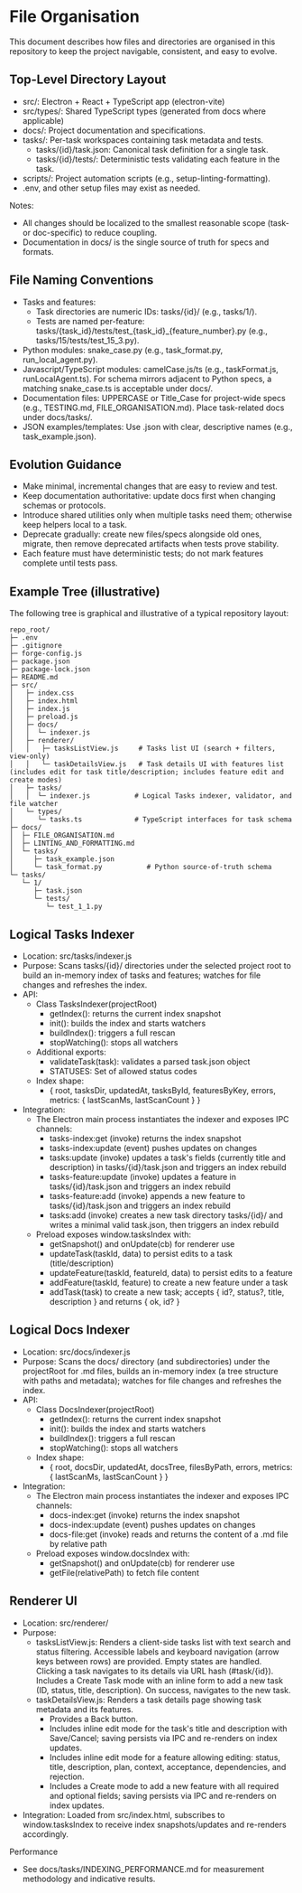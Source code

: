# File Organisation

This document describes how files and directories are organised in this repository to keep the project navigable, consistent, and easy to evolve.

## Top-Level Directory Layout
- src/: Electron + React + TypeScript app (electron-vite)
- src/types/: Shared TypeScript types (generated from docs where applicable)
- docs/: Project documentation and specifications.
- tasks/: Per-task workspaces containing task metadata and tests.
  - tasks/{id}/task.json: Canonical task definition for a single task.
  - tasks/{id}/tests/: Deterministic tests validating each feature in the task.
- scripts/: Project automation scripts (e.g., setup-linting-formatting).
- .env, and other setup files may exist as needed.

Notes:
- All changes should be localized to the smallest reasonable scope (task- or doc-specific) to reduce coupling.
- Documentation in docs/ is the single source of truth for specs and formats.

## File Naming Conventions
- Tasks and features:
  - Task directories are numeric IDs: tasks/{id}/ (e.g., tasks/1/).
  - Tests are named per-feature: tasks/{task_id}/tests/test_{task_id}_{feature_number}.py (e.g., tasks/15/tests/test_15_3.py).
- Python modules: snake_case.py (e.g., task_format.py, run_local_agent.py).
- Javascript/TypeScript modules: camelCase.js/ts (e.g., taskFormat.js, runLocalAgent.ts). For schema mirrors adjacent to Python specs, a matching snake_case.ts is acceptable under docs/.
- Documentation files: UPPERCASE or Title_Case for project-wide specs (e.g., TESTING.md, FILE_ORGANISATION.md). Place task-related docs under docs/tasks/.
- JSON examples/templates: Use .json with clear, descriptive names (e.g., task_example.json).

## Evolution Guidance
- Make minimal, incremental changes that are easy to review and test.
- Keep documentation authoritative: update docs first when changing schemas or protocols.
- Introduce shared utilities only when multiple tasks need them; otherwise keep helpers local to a task.
- Deprecate gradually: create new files/specs alongside old ones, migrate, then remove deprecated artifacts when tests prove stability.
- Each feature must have deterministic tests; do not mark features complete until tests pass.

## Example Tree (illustrative)
The following tree is graphical and illustrative of a typical repository layout:

```
repo_root/
├─ .env
├─ .gitignore
├─ forge-config.js
├─ package.json
├─ package-lock.json
├─ README.md
├─ src/
│   ├─ index.css
│   ├─ index.html
│   ├─ index.js
│   ├─ preload.js
│   ├─ docs/
│   │  └─ indexer.js
│   ├─ renderer/
│   │   ├─ tasksListView.js     # Tasks list UI (search + filters, view-only)
│   │   └─ taskDetailsView.js   # Task details UI with features list (includes edit for task title/description; includes feature edit and create modes)
│   ├─ tasks/
│   │  └─ indexer.js           # Logical Tasks indexer, validator, and file watcher
│   └─ types/
│      └─ tasks.ts             # TypeScript interfaces for task schema
├─ docs/
│  ├─ FILE_ORGANISATION.md
│  ├─ LINTING_AND_FORMATTING.md
│  └─ tasks/
│     ├─ task_example.json
│     └─ task_format.py           # Python source-of-truth schema
└─ tasks/
   └─ 1/
      ├─ task.json
      └─ tests/
         └─ test_1_1.py
```

## Logical Tasks Indexer
- Location: src/tasks/indexer.js
- Purpose: Scans tasks/{id}/ directories under the selected project root to build an in-memory index of tasks and features; watches for file changes and refreshes the index.
- API:
  - Class TasksIndexer(projectRoot)
    - getIndex(): returns the current index snapshot
    - init(): builds the index and starts watchers
    - buildIndex(): triggers a full rescan
    - stopWatching(): stops all watchers
  - Additional exports:
    - validateTask(task): validates a parsed task.json object
    - STATUSES: Set of allowed status codes
  - Index shape:
    - { root, tasksDir, updatedAt, tasksById, featuresByKey, errors, metrics: { lastScanMs, lastScanCount } }
- Integration:
  - The Electron main process instantiates the indexer and exposes IPC channels:
    - tasks-index:get (invoke) returns the index snapshot
    - tasks-index:update (event) pushes updates on changes
    - tasks:update (invoke) updates a task's fields (currently title and description) in tasks/{id}/task.json and triggers an index rebuild
    - tasks-feature:update (invoke) updates a feature in tasks/{id}/task.json and triggers an index rebuild
    - tasks-feature:add (invoke) appends a new feature to tasks/{id}/task.json and triggers an index rebuild
    - tasks:add (invoke) creates a new task directory tasks/{id}/ and writes a minimal valid task.json, then triggers an index rebuild
  - Preload exposes window.tasksIndex with:
    - getSnapshot() and onUpdate(cb) for renderer use
    - updateTask(taskId, data) to persist edits to a task (title/description)
    - updateFeature(taskId, featureId, data) to persist edits to a feature
    - addFeature(taskId, feature) to create a new feature under a task
    - addTask(task) to create a new task; accepts { id?, status?, title, description } and returns { ok, id? }

## Logical Docs Indexer
- Location: src/docs/indexer.js
- Purpose: Scans the docs/ directory (and subdirectories) under the projectRoot for .md files, builds an in-memory index (a tree structure with paths and metadata); watches for file changes and refreshes the index.
- API:
  - Class DocsIndexer(projectRoot)
    - getIndex(): returns the current index snapshot
    - init(): builds the index and starts watchers
    - buildIndex(): triggers a full rescan
    - stopWatching(): stops all watchers
  - Index shape:
    - { root, docsDir, updatedAt, docsTree, filesByPath, errors, metrics: { lastScanMs, lastScanCount } }
- Integration:
  - The Electron main process instantiates the indexer and exposes IPC channels:
    - docs-index:get (invoke) returns the index snapshot
    - docs-index:update (event) pushes updates on changes
    - docs-file:get (invoke) reads and returns the content of a .md file by relative path
  - Preload exposes window.docsIndex with:
    - getSnapshot() and onUpdate(cb) for renderer use
    - getFile(relativePath) to fetch file content

## Renderer UI
- Location: src/renderer/
- Purpose:
  - tasksListView.js: Renders a client-side tasks list with text search and status filtering. Accessible labels and keyboard navigation (arrow keys between rows) are provided. Empty states are handled. Clicking a task navigates to its details via URL hash (#task/{id}). Includes a Create Task mode with an inline form to add a new task (ID, status, title, description). On success, navigates to the new task.
  - taskDetailsView.js: Renders a task details page showing task metadata and its features.
    - Provides a Back button.
    - Includes inline edit mode for the task's title and description with Save/Cancel; saving persists via IPC and re-renders on index updates.
    - Includes inline edit mode for a feature allowing editing: status, title, description, plan, context, acceptance, dependencies, and rejection.
    - Includes a Create mode to add a new feature with all required and optional fields; saving persists via IPC and re-renders on index updates.
- Integration: Loaded from src/index.html, subscribes to window.tasksIndex to receive index snapshots/updates and re-renders accordingly.

Performance
- See docs/tasks/INDEXING_PERFORMANCE.md for measurement methodology and indicative results.
